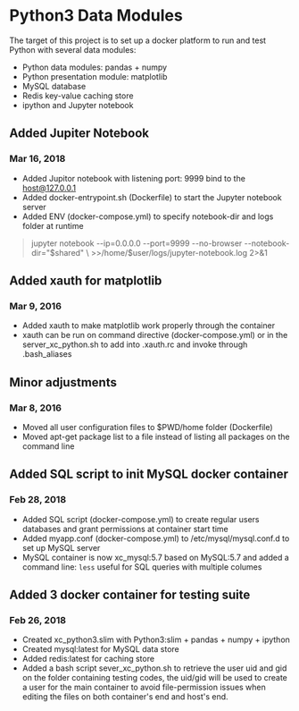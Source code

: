 # Python3 Data Modules #
The target of this project is to set up a docker platform to run and test Python with several data modules:
* Python data modules: pandas + numpy
* Python presentation module: matplotlib
* MySQL database
* Redis key-value caching store
* ipython and Jupyter notebook


## Added Jupiter Notebook ##
### Mar 16, 2018 ###
- Added Jupitor notebook with listening port: 9999 bind to the host@127.0.0.1
- Added docker-entrypoint.sh (Dockerfile) to start the Jupyter notebook server
- Added ENV (docker-compose.yml) to specify notebook-dir and logs folder at runtime

> jupyter notebook --ip=0.0.0.0 --port=9999 --no-browser --notebook-dir="$shared" \
>                  >>/home/$user/logs/jupyter-notebook.log 2>&1


## Added xauth for matplotlib ##
### Mar 9, 2016 ###
- Added xauth to make matplotlib work properly through the container
- xauth can be run on command directive (docker-compose.yml) or in the server_xc_python.sh to add into .xauth.rc and invoke through .bash_aliases


## Minor adjustments ##
### Mar 8, 2016 ###
- Moved all user configuration files to $PWD/home folder (Dockerfile)
- Moved apt-get package list to a file instead of listing all packages on the command line


## Added SQL script to init MySQL docker container ##
### Feb 28, 2018 ###
- Added SQL script (docker-compose.yml) to create regular users databases and grant permissions at container start time
- Added myapp.conf (docker-compose.yml) to /etc/mysql/mysql.conf.d to set up MySQL server
- MySQL container is now xc_mysql:5.7 based on MySQL:5.7 and added a command line: `less` useful for SQL queries with multiple columes


## Added 3 docker container for testing suite ##
### Feb 26, 2018 ###
- Created xc_python3.slim with Python3:slim + pandas + numpy + ipython
- Created mysql:latest for MySQL data store
- Added redis:latest for caching store 
- Added a bash script sever_xc_python.sh to retrieve the user uid and gid on the folder containing testing codes, the uid/gid will be used to create a user for the main container to avoid file-permission issues when editing the files on both container's end and host's end.

